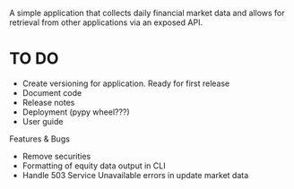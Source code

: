 A simple application that collects daily financial market data
and allows for retrieval from other applications via an exposed
API.

TO DO
=====

* Create versioning for application. Ready for first release
* Document code
* Release notes
* Deployment (pypy wheel???)
* User guide

Features & Bugs

* Remove securities
* Formatting of equity data output in CLI
* Handle 503 Service Unavailable errors in update market data
